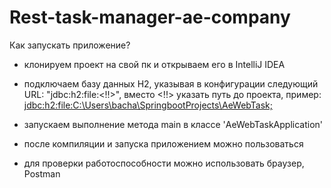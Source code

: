 # Rest-task-manager-ae-company
Как запускать приложение?
- клонируем проект на свой пк и открываем его в IntelliJ IDEA
- подключаем базу данных H2, указывая в конфигурации следующий URL: "jdbc:h2:file:<!!>", вместо <!!> указать путь до проекта, пример:
<jdbc:h2:file:C:\Users\bacha\SpringbootProjects\AeWebTask;>

- запускаем выполнение метода main в классе 'AeWebTaskApplication'
- после компиляции и запуска приложением можно пользоваться
- для проверки работоспособности можно использовать браузер, Postman
